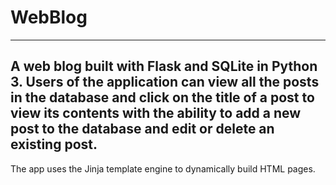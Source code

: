 # WebBlog

---
A web blog built with Flask and SQLite in Python 3. Users of the application can view all the posts in the database and click on the title of a post to view its contents with the ability to add a new post to the database and edit or delete an existing post.
---
The app uses the Jinja template engine to dynamically build HTML pages.